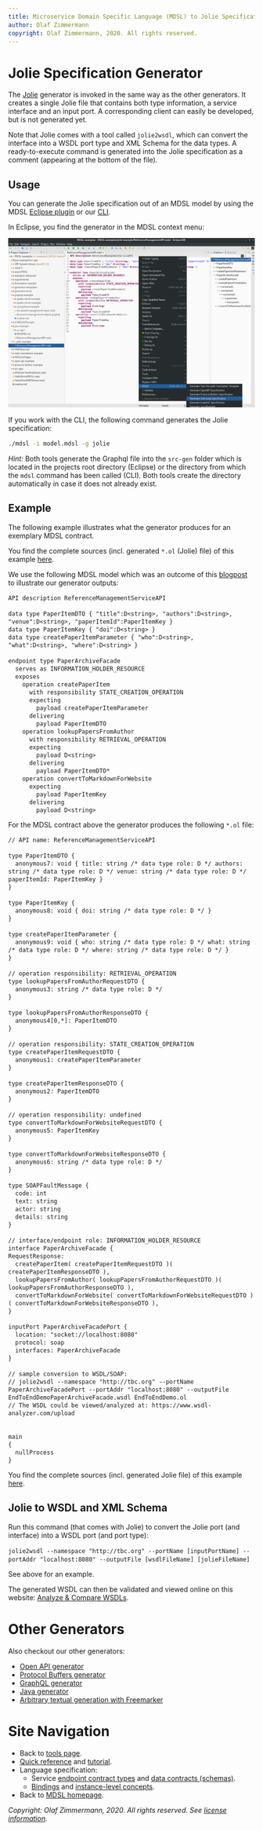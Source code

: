 ```yaml
---
title: Microservice Domain Specific Language (MDSL) to Jolie Specifications
author: Olaf Zimmermann
copyright: Olaf Zimmermann, 2020. All rights reserved.
---
```


Jolie Specification Generator
=============================

The [Jolie](https://www.jolie-lang.org/) generator is invoked in the same way as the other generators. It creates a single Jolie file that contains both type information, a service interface and an input port. A corresponding client can easily be developed, but is not generated yet.

Note that Jolie comes with a tool called `jolie2wsdl`, which can convert the interface into a WSDL port type and XML Schema for the data types. A ready-to-execute command is generated into the Jolie specification as a comment (appearing at the bottom of the file).

## Usage
You can generate the Jolie specification out of an MDSL model by using the MDSL [Eclipse plugin](./../tools#eclipse-plugin) or our [CLI](./../tools#command-line-interface-cli-tools).

In Eclipse, you find the generator in the MDSL context menu:

<a href="./../media/eclipse-jolie-generator-context-menu.png">![Jolie Generator Context Menu in Eclipse](./../media/eclipse-jolie-generator-context-menu.png)</a>

If you work with the CLI, the following command generates the Jolie specification:

```bash
./mdsl -i model.mdsl -g jolie
```

_Hint:_ Both tools generate the Graphql file into the `src-gen` folder which is located in the projects root directory (Eclipse) or the directory from which the `mdsl` command has been called (CLI). Both tools create the directory automatically in case it does not already exist.

## Example
The following example illustrates what the generator produces for an exemplary MDSL contract.

You find the complete sources (incl. generated `*.ol` (Jolie) file) of this example [here](https://github.com/Microservice-API-Patterns/MDSL-Specification/tree/master/examples/jolie-example).

We use the following MDSL model which was an outcome of this [blogpost](https://ozimmer.ch/practices/2020/06/10/ICWEKeynoteAndDemo.html) to illustrate our generator outputs:

```
API description ReferenceManagementServiceAPI

data type PaperItemDTO { "title":D<string>, "authors":D<string>, "venue":D<string>, "paperItemId":PaperItemKey }
data type PaperItemKey { "doi":D<string> }
data type createPaperItemParameter { "who":D<string>, "what":D<string>, "where":D<string> }

endpoint type PaperArchiveFacade
  serves as INFORMATION_HOLDER_RESOURCE
  exposes
    operation createPaperItem
      with responsibility STATE_CREATION_OPERATION
      expecting
        payload createPaperItemParameter
      delivering
        payload PaperItemDTO
    operation lookupPapersFromAuthor
      with responsibility RETRIEVAL_OPERATION
      expecting
        payload D<string>
      delivering
        payload PaperItemDTO*
    operation convertToMarkdownForWebsite
      expecting
        payload PaperItemKey
      delivering
        payload D<string>
```

For the MDSL contract above the generator produces the following `*.ol` file:

```jolie
// API name: ReferenceManagementServiceAPI

type PaperItemDTO {
  anonymous7: void { title: string /* data type role: D */ authors: string /* data type role: D */ venue: string /* data type role: D */ paperItemId: PaperItemKey } 
}

type PaperItemKey {
  anonymous8: void { doi: string /* data type role: D */ } 
}

type createPaperItemParameter {
  anonymous9: void { who: string /* data type role: D */ what: string /* data type role: D */ where: string /* data type role: D */ } 
}

// operation responsibility: RETRIEVAL_OPERATION
type lookupPapersFromAuthorRequestDTO {
  anonymous3: string /* data type role: D */ 
}

type lookupPapersFromAuthorResponseDTO {
  anonymous4[0,*]: PaperItemDTO 
}

// operation responsibility: STATE_CREATION_OPERATION
type createPaperItemRequestDTO {
  anonymous1: createPaperItemParameter 
}

type createPaperItemResponseDTO {
  anonymous2: PaperItemDTO 
}

// operation responsibility: undefined
type convertToMarkdownForWebsiteRequestDTO {
  anonymous5: PaperItemKey 
}

type convertToMarkdownForWebsiteResponseDTO {
  anonymous6: string /* data type role: D */ 
}

type SOAPFaultMessage {
  code: int
  text: string
  actor: string
  details: string
}

// interface/endpoint role: INFORMATION_HOLDER_RESOURCE
interface PaperArchiveFacade {
RequestResponse:
  createPaperItem( createPaperItemRequestDTO )( createPaperItemResponseDTO ),
  lookupPapersFromAuthor( lookupPapersFromAuthorRequestDTO )( lookupPapersFromAuthorResponseDTO ),
  convertToMarkdownForWebsite( convertToMarkdownForWebsiteRequestDTO )( convertToMarkdownForWebsiteResponseDTO ),
}

inputPort PaperArchiveFacadePort {
  location: "socket://localhost:8080" 
  protocol: soap
  interfaces: PaperArchiveFacade
}

// sample conversion to WSDL/SOAP:
// jolie2wsdl --namespace "http://tbc.org" --portName PaperArchiveFacadePort --portAddr "localhost:8080" --outputFile EndToEndDemoPaperArchiveFacade.wsdl EndToEndDemo.ol
// The WSDL could be viewed/analyzed at: https://www.wsdl-analyzer.com/upload


main
{
  nullProcess
}
```

You find the complete sources (incl. generated Jolie file) of this example [here](https://github.com/Microservice-API-Patterns/MDSL-Specification/tree/master/examples/jolie-example).

## Jolie to WSDL and XML Schema

Run this command (that comes with Jolie) to convert the Jolie port (and interface) into a WSDL port (and port type):

`jolie2wsdl --namespace "http://tbc.org" --portName [inputPortName] --portAddr "localhost:8080" --outputFile [wsdlFileName] [jolieFileName]` 

See above for an example.

The generated WSDL can then be validated and viewed online on this website: [Analyze & Compare WSDLs](https://www.wsdl-analyzer.com/).


# Other Generators
Also checkout our other generators:

* [Open API generator](./open-api)
* [Protocol Buffers generator](./protocol-buffers)
* [GraphQL generator](./graphql)
* [Java generator](./java)
* [Arbitrary textual generation with Freemarker](./freemarker)

# Site Navigation

* Back to [tools page](./../tools).
* [Quick reference](./../quickreference) and [tutorial](./../tutorial). 
* Language specification: 
    * Service [endpoint contract types](./../servicecontract) and [data contracts (schemas)](./../datacontract). 
    * [Bindings](./../bindings) and [instance-level concepts](./../optionalparts). 
* Back to [MDSL homepage](./../index).

*Copyright: Olaf Zimmermann, 2020. All rights reserved. See [license information](https://github.com/socadk/MDSL/blob/master/LICENSE).*
